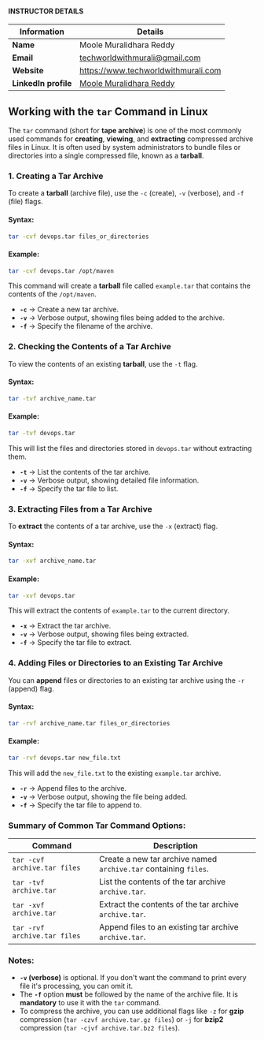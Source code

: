 #### INSTRUCTOR DETAILS

|  Information             | Details                                                                      |
|----------------------    |------------------------------------------------------------------------------|
| **Name**                 | Moole Muralidhara Reddy                                                      |
| **Email**                | techworldwithmurali@gmail.com                                                |
| **Website**              | https://www.techworldwithmurali.com               |
| **LinkedIn profile**     | [Moole Muralidhara Reddy](https://www.linkedin.com/in/moole-muralidhara-reddy) |


## **Working with the `tar` Command in Linux**

The `tar` command (short for **tape archive**) is one of the most commonly used commands for **creating**, **viewing**, and **extracting** compressed archive files in Linux. It is often used by system administrators to bundle files or directories into a single compressed file, known as a **tarball**.

### **1. Creating a Tar Archive**

To create a **tarball** (archive file), use the `-c` (create), `-v` (verbose), and `-f` (file) flags.

#### **Syntax:**
```sh
tar -cvf devops.tar files_or_directories
```

#### **Example:**
```sh
tar -cvf devops.tar /opt/maven
```
This command will create a **tarball** file called `example.tar` that contains the contents of the `/opt/maven`.

- **`-c`** → Create a new tar archive.
- **`-v`** → Verbose output, showing files being added to the archive.
- **`-f`** → Specify the filename of the archive.

### **2. Checking the Contents of a Tar Archive**

To view the contents of an existing **tarball**, use the `-t` flag.

#### **Syntax:**
```sh
tar -tvf archive_name.tar
```

#### **Example:**
```sh
tar -tvf devops.tar
```
This will list the files and directories stored in `devops.tar` without extracting them.

- **`-t`** → List the contents of the tar archive.
- **`-v`** → Verbose output, showing detailed file information.
- **`-f`** → Specify the tar file to list.

### **3. Extracting Files from a Tar Archive**

To **extract** the contents of a tar archive, use the `-x` (extract) flag.

#### **Syntax:**
```sh
tar -xvf archive_name.tar
```

#### **Example:**
```sh
tar -xvf devops.tar
```
This will extract the contents of `example.tar` to the current directory.

- **`-x`** → Extract the tar archive.
- **`-v`** → Verbose output, showing files being extracted.
- **`-f`** → Specify the tar file to extract.

### **4. Adding Files or Directories to an Existing Tar Archive**

You can **append** files or directories to an existing tar archive using the `-r` (append) flag.

#### **Syntax:**
```sh
tar -rvf archive_name.tar files_or_directories
```

#### **Example:**
```sh
tar -rvf devops.tar new_file.txt
```
This will add the `new_file.txt` to the existing `example.tar` archive.

- **`-r`** → Append files to the archive.
- **`-v`** → Verbose output, showing the file being added.
- **`-f`** → Specify the tar file to append to.

### **Summary of Common Tar Command Options:**

| Command | Description                                      |
|---------|--------------------------------------------------|
| `tar -cvf archive.tar files` | Create a new tar archive named `archive.tar` containing `files`. |
| `tar -tvf archive.tar`      | List the contents of the tar archive `archive.tar`. |
| `tar -xvf archive.tar`      | Extract the contents of the tar archive `archive.tar`. |
| `tar -rvf archive.tar files` | Append files to an existing tar archive `archive.tar`. |


### **Notes:**

- **`-v` (verbose)** is optional. If you don't want the command to print every file it's processing, you can omit it.
- The **`-f`** option **must** be followed by the name of the archive file. It is **mandatory** to use it with the `tar` command.
- To compress the archive, you can use additional flags like `-z` for **gzip** compression (`tar -czvf archive.tar.gz files`) or `-j` for **bzip2** compression (`tar -cjvf archive.tar.bz2 files`).
